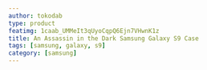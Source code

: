 ```yaml
---
author: tokodab
type: product
featimg: 1caab_UMMeIt3qUyoCqpQ6Ejn7VHwnK1z
title: An Assassin in the Dark Samsung Galaxy S9 Case
tags: [samsung, galaxy, s9]
category: [samsung]
---
```

